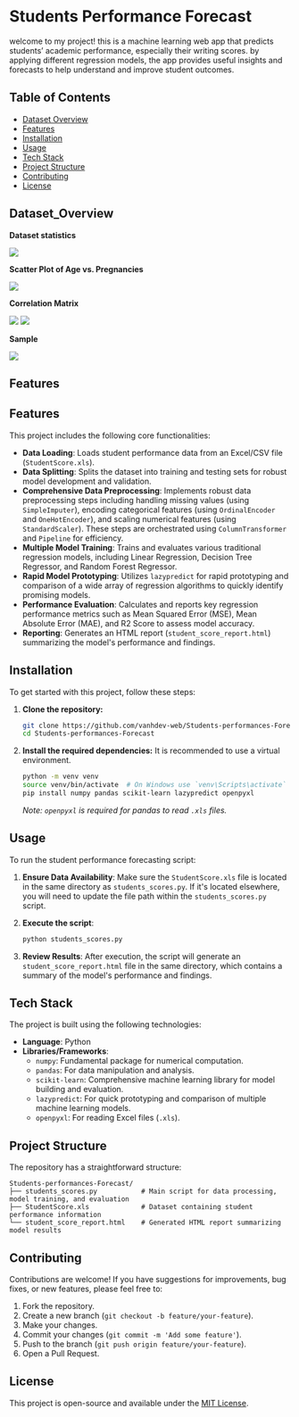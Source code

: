 # Students Performance Forecast

welcome to my project! this is a machine learning web app that predicts students’ academic performance, especially their writing scores. by applying different regression models, the app provides useful insights and forecasts to help understand and improve student outcomes.

## Table of Contents

- [Dataset Overview](#Dataset_Overview)
- [Features](#features)
- [Installation](#installation)
- [Usage](#usage)
- [Tech Stack](#tech-stack)
- [Project Structure](#project-structure)
- [Contributing](#contributing)
- [License](#license)

## Dataset_Overview
**Dataset statistics**  

![](https://drive.google.com/uc?export=view&id=1f9qdjHMVF-tbdKbNCGn728UreVfTFai6)

**Scatter Plot of Age vs. Pregnancies**  

![](https://drive.google.com/uc?export=view&id=1YXjqOkZktYRPoxRkPf12NqjvKTIdANf1)

**Correlation Matrix**  

![](https://drive.google.com/uc?export=view&id=16TpAAuthxkbfhU6yFMrQ8moQTfVXqdpy)
![](https://drive.google.com/uc?id=1_-k403cGOjBnas2bzTxseujZuJo3BPB2)

**Sample**  

![](https://drive.google.com/uc?id=1Nj2OQKTT3apMXPzQgNTQBKBudF24Tjhx)
## Features

## Features

This project includes the following core functionalities:

*   **Data Loading**: Loads student performance data from an Excel/CSV file (`StudentScore.xls`).
*   **Data Splitting**: Splits the dataset into training and testing sets for robust model development and validation.
*   **Comprehensive Data Preprocessing**: Implements robust data preprocessing steps including handling missing values (using `SimpleImputer`), encoding categorical features (using `OrdinalEncoder` and `OneHotEncoder`), and scaling numerical features (using `StandardScaler`). These steps are orchestrated using `ColumnTransformer` and `Pipeline` for efficiency.
*   **Multiple Model Training**: Trains and evaluates various traditional regression models, including Linear Regression, Decision Tree Regressor, and Random Forest Regressor.
*   **Rapid Model Prototyping**: Utilizes `lazypredict` for rapid prototyping and comparison of a wide array of regression algorithms to quickly identify promising models.
*   **Performance Evaluation**: Calculates and reports key regression performance metrics such as Mean Squared Error (MSE), Mean Absolute Error (MAE), and R2 Score to assess model accuracy.
*   **Reporting**: Generates an HTML report (`student_score_report.html`) summarizing the model's performance and findings.

## Installation

To get started with this project, follow these steps:

1.  **Clone the repository:**
    ```bash
    git clone https://github.com/vanhdev-web/Students-performances-Forecast.git
    cd Students-performances-Forecast
    ```

2.  **Install the required dependencies:**
    It is recommended to use a virtual environment.
    ```bash
    python -m venv venv
    source venv/bin/activate  # On Windows use `venv\Scripts\activate`
    pip install numpy pandas scikit-learn lazypredict openpyxl
    ```
    *Note: `openpyxl` is required for pandas to read `.xls` files.*

## Usage

To run the student performance forecasting script:

1.  **Ensure Data Availability**: Make sure the `StudentScore.xls` file is located in the same directory as `students_scores.py`. If it's located elsewhere, you will need to update the file path within the `students_scores.py` script.

2.  **Execute the script**:
    ```bash
    python students_scores.py
    ```

3.  **Review Results**: After execution, the script will generate an `student_score_report.html` file in the same directory, which contains a summary of the model's performance and findings.

## Tech Stack

The project is built using the following technologies:

*   **Language**: Python
*   **Libraries/Frameworks**:
    *   `numpy`: Fundamental package for numerical computation.
    *   `pandas`: For data manipulation and analysis.
    *   `scikit-learn`: Comprehensive machine learning library for model building and evaluation.
    *   `lazypredict`: For quick prototyping and comparison of multiple machine learning models.
    *   `openpyxl`: For reading Excel files (`.xls`).

## Project Structure

The repository has a straightforward structure:

```
Students-performances-Forecast/
├── students_scores.py           # Main script for data processing, model training, and evaluation
├── StudentScore.xls             # Dataset containing student performance information
└── student_score_report.html    # Generated HTML report summarizing model results
```

## Contributing

Contributions are welcome! If you have suggestions for improvements, bug fixes, or new features, please feel free to:

1.  Fork the repository.
2.  Create a new branch (`git checkout -b feature/your-feature`).
3.  Make your changes.
4.  Commit your changes (`git commit -m 'Add some feature'`).
5.  Push to the branch (`git push origin feature/your-feature`).
6.  Open a Pull Request.

## License

This project is open-source and available under the [MIT License](LICENSE).
